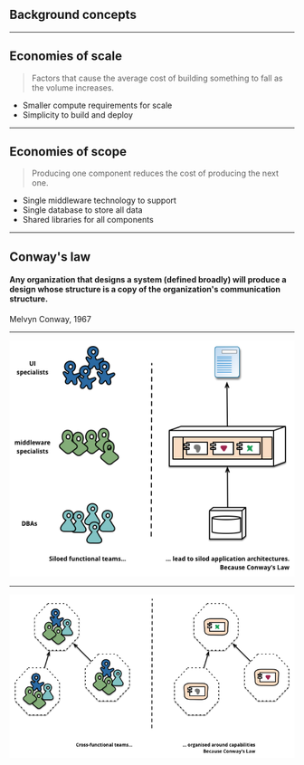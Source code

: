 ##  Background concepts
<hr>

## Economies of scale
> Factors that cause the average cost of building something to fall as the volume increases.

* Smaller compute requirements for scale <!-- .element: class="fragment fade-in" -->
* Simplicity to build and deploy <!-- .element: class="fragment fade-in" -->

<hr>

## Economies of scope
> Producing one component reduces the cost of producing the next one.

* Single middleware technology to support <!-- .element: class="fragment fade-in" -->
* Single database to store all data <!-- .element: class="fragment fade-in" -->
* Shared libraries for all components <!-- .element: class="fragment fade-in" -->

<hr>

## Conway's law
#### Any organization that designs a system (defined broadly) will produce a design whose structure is a copy of the organization's communication structure. 

Melvyn Conway, 1967

<hr>

![](resources/images/conways-law.png)


<hr>

![](resources/images/functional-organisation.png)
